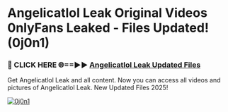 # Angelicatlol Leak Original Videos 0nlyFans Leaked - Files Updated! (0j0n1)

<h3>🔴 CLICK HERE 🌐==►► <a href="https://tinyurl.com/2wckxsce" rel="nofollow">Angelicatlol Leak Updated Files</a></h3>

Get Angelicatlol Leak and all content. Now you can access all videos and pictures of Angelicatlol Leak. New Updated Files 2025!

[![0j0n1](https://i.imgur.com/AFduVYN.gif)](https://tinyurl.com/2wckxsce)
